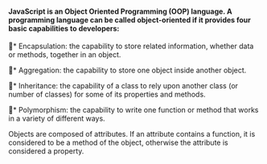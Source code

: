
#### JavaScript is an Object Oriented Programming (OOP) language. A programming language can be called object-oriented if it provides four basic capabilities to developers:
􏰀* Encapsulation: the capability to store related information, whether data or methods, together in an object.

􏰀* Aggregation: the capability to store one object inside another object.

􏰀* Inheritance: the capability of a class to rely upon another class (or number of classes) for some of its properties and methods.

􏰀* Polymorphism: the capability to write one function or method that works in a variety of different ways.

Objects are composed of attributes. If an attribute contains a function, it is considered to be a method of the object, otherwise the attribute is considered a property.
